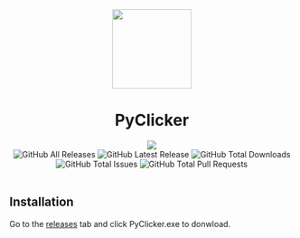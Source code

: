 <div align=center>
  <img src="https://i.pinimg.com/564x/99/f0/1f/99f01feb0a5b9ed2646f0e80ebedba9e.jpg" width=140 height=140>
  <h1>PyClicker</h1>
  <img src="https://raw.githubusercontent.com/AlejandroFreitasSanchez/ClickerPython/.github/resources/readmeImage.png">
</div>
<div align=center>
  <img alt="GitHub All Releases" src="https://img.shields.io/github/contributors/AlejandroFreitasSanchez/PyClicker?label=Contributors">
  <img alt="GitHub Latest Release" src="https://img.shields.io/github/v/tag/AlejandroFreitasSanchez/PyClicker?label=Latest%20Release">
  <img alt="GitHub Total Downloads" src="https://img.shields.io/github/downloads/AlejandroFreitasSanchez/PyClicker/total?label=GitHub%20Downloads">
  <img alt="GitHub Total Issues" src="https://img.shields.io/github/issues/AlejandroFreitasSanchez/PyClicker?label=Issues">  
  <img alt="GitHub Total Pull Requests" src="https://img.shields.io/github/issues-pr-raw/AlejandroFreitasSanchez/PyClicker?label=Open%20Pull%20Requests">
</div>

<div>
</br>

<h2>Installation</h2>
Go to the <a href="https://github.com/AlejandroFreitasSanchez/PyClicker/releases/latest">releases</a> tab and click PyClicker.exe to donwload.
